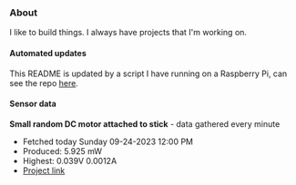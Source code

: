 ### About
I like to build things. I always have projects that I'm working on.

#### Automated updates
This README is updated by a script I have running on a Raspberry Pi, can see the repo [here](https://github.com/jdc-cunningham/raspi-git-repo-updater).

#### Sensor data


**Small random DC motor attached to stick** - data gathered every minute
- Fetched today Sunday 09-24-2023 12:00 PM
- Produced: 5.925 mW
- Highest: 0.039V 0.0012A
- [Project link](https://github.com/jdc-cunningham/turbine-raspi)